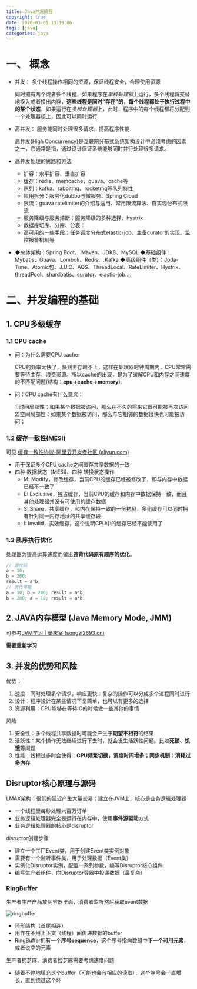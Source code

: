 ```yaml
---
title: Java并发编程
copyright: true
date: 2020-03-01 13:19:06
tags: [java]
categories: java
---
```


<!-- toc -->

# 一、 概念

- 并发： 多个线程操作相同的资源，保证线程安全，合理使用资源

  同时拥有两个或者多个线程，如果程序在*单核处理器*上运行，多个线程将交替地换入或者换出内存，**这些线程是同时“存在”的**，**每个线程都处于执行过程中的某个状态**，如果运行在*多核处理器*上，此时，程序中的每个线程都将分配到一个处理器核上，因此可以同时运行

- 高并发：  服务能同时处理很多请求，提高程序性能

  高并发(High Concurrency)是互联网分布式系统架构设计中必须考虑的因素之一，它通常是指，通过设计保证系统能够同时并行处理很多请求。
  
- 高并发处理的思路和方法

  - 扩容：水平扩容、垂直扩容
  - 缓存：redis、memcache、guava、cache等
  - 队列：kafka、rabbitmq、rocketmq等队列特性
  - 应用拆分：服务化dubbo与微服务、Spring Cloud
  - 限流：guava ratelimiter的介绍与适用、常用限流算法、自实现分布式限流
  - 服务降级与服务熔断：服务降级的多种选择、hystrix
  - 数据库切库、分库、分表：
  - 高可用的一些手段：任务调度分布式elastic-job、主备curator的实现、监控报警机制等

- ◆总体架构：Spring Boot、.Maven、JDK8、MySQL
  ◆基础组件：Mybatis、Guava、Lombok、Redis、.Kafka
  ◆高级组件（类）：Joda-Time、Atomic包、J.U.C、AQS、ThreadLocal、RateLimiter、Hystrix、threadPool、shardbatis、curator、elastic-job.…

# 二、并发编程的基础

## 1. CPU多级缓存

### 1.1 CPU cache

- 问：为什么需要CPU cache:

  CPU的频率太快了，快到主存跟不上，这样在处理器时钟周期内，CPU常常需要等待主存，浪费资源。所以cache的出现，是为了缓解CPU和内存之间速度的不匹配问题(结构：**cpu->cache->memory**).

- 问：CPU cache有什么意义：

  1)时间局部性：如果某个数据被访问，那么在不久的将来它很可能被再次访问
  2)空间局部性：如果某个数据被访问，那么与它相邻的数据很快也可能被访问；

### 1.2 缓存一致性(MESI)

可见 [缓存一致性协议-阿里云开发者社区 (aliyun.com)](https://developer.aliyun.com/article/46661)

- 用于保证多个CPU cache之间缓存共享数据的一致
- 四种 数据状态（MESI)、四种 转换状态操作
  - M: Modify，修改缓存，当前CPU的缓存已经被修改了，即与内存中数据已经不一致了
  - E: Exclusive，独占缓存，当前CPU的缓存和内存中数据保持一致，而且其他处理器并没有可使用的缓存数据
  - S: Share，共享缓存，和内存保持一致的一份拷贝，多组缓存可以同时拥有针对同一内存地址的共享缓存段
  - I: Invalid，实效缓存，这个说明CPU中的缓存已经不能使用了

### 1.3 乱序执行优化

处理器为提高运算速度而做出**违背代码原有顺序的优化**。

``` java
// 源代码
a = 10;
b = 200;
result = a*b;
// 优化可能
a = 10; b = 200; result = a*b;
b = 200; a = 10; result = a*b;
```

## 2. JAVA内存模型 (Java Memory Mode, JMM)

可参考[JVM学习 | 毫末室 (songzi2693.cn)](https://songzi2693.cn/2020/12/08/JVM学习/)

**需要重新学习**



## 3. 并发的优势和风险

优势：

1. 速度：同时处理多个请求，响应更快：复杂的操作可以分成多个进程同时进行
2. 设计：程序设计在某些情况下复简单，也可以有更多的选择
3. 资源利用：CPU能够在等待IO的时候做一些其他的事情

风险

1. 安全性：多个线程共享数据时可能会产生于**期望不相符**的结果
2. 活跃性：某个操作无法继续进行下去时，就会发生活跃性问题。比如**死锁、饥饿**等问题
3. 性能：线程过多时会使得：**CPU频繁切换，调度时间增多；同步机制：消耗过多内存**




## Disruptor核心原理与源码

LMAX架构：很低的延迟产生大量交易；建立在JVM上，核心是业务逻辑处理器

- 一个线程里每秒处理六百万订单
- 业务逻辑处理器完全是运行在内存中，使用**事件源驱动**方式
- 业务逻辑处理器的核心是disruptor

disruptor创建步骤

- 建立一个工厂Event类，用于创建Event类实例对象
- 需要有一个监听事件类，用于处理数据（Event类）
- 实例化Disruptor实例，配置一系列参数，编写Disruptor核心组件
- 编写生产者组件，向Disruptor容器中投递数据（最复杂）



### RingBuffer

生产者生产产品放到容器里面，消费者监听然后获取event数据

![ringbuffer](https://songzi-blog-pic.oss-cn-hangzhou.aliyuncs.com/ringbuffer.PNG)

- 环形结构（首尾相连）
- 用作在不用上下文（线程）间传递数据的buffer
- RingBuffer拥有一个**序号sequence**，这个序号指向数组中**下一个可用元素**，或者说空的元素



生产者扔芝麻、消费者捡芝麻需要考虑速度问题

- 随着不停地填充这个buffer（可能也会有相应的读取），这个序号会一直增长，直到绕过这个环













